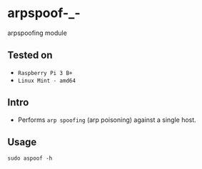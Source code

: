 # arpspoof-_-

arpspoofing module

## Tested on
* `Raspberry Pi 3 B+`
* `Linux Mint - amd64`

## Intro
* Performs `arp spoofing` (arp poisoning) against a single host.

## Usage

```
sudo aspoof -h
```
